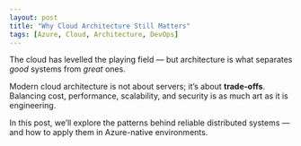 ```yaml
---
layout: post
title: "Why Cloud Architecture Still Matters"
tags: [Azure, Cloud, Architecture, DevOps]
---
```


The cloud has levelled the playing field — but architecture is what separates *good* systems from *great* ones.

Modern cloud architecture is not about servers; it’s about **trade-offs**.  
Balancing cost, performance, scalability, and security is as much art as it is engineering.

In this post, we’ll explore the patterns behind reliable distributed systems — and how to apply them in Azure-native environments.
